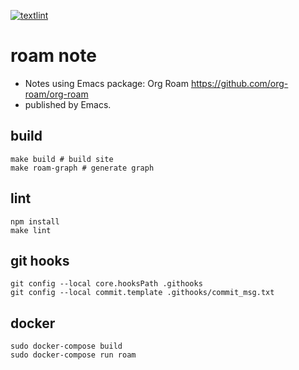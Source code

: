 [![textlint](https://github.com/kijimaD/roam/actions/workflows/lint.yml/badge.svg)](https://github.com/kijimaD/roam/actions/workflows/lint.yml)
# roam note

- Notes using Emacs package: Org Roam https://github.com/org-roam/org-roam
- published by Emacs.

## build
```
make build # build site
make roam-graph # generate graph
```

## lint
```shell
npm install
make lint
```

## git hooks
```shell
git config --local core.hooksPath .githooks
git config --local commit.template .githooks/commit_msg.txt
```

## docker
```shell
sudo docker-compose build
sudo docker-compose run roam
```
